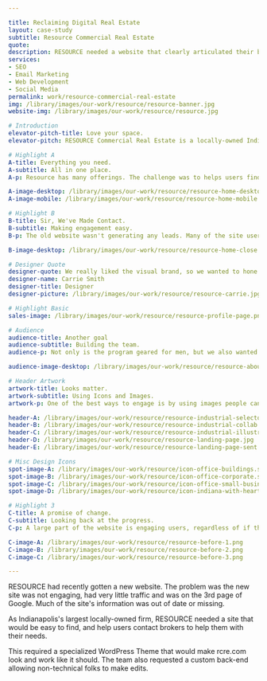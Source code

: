 ```yaml
---

title: Reclaiming Digital Real Estate
layout: case-study
subtitle: Resource Commercial Real Estate
quote: 
description: RESOURCE needed a website that clearly articulated their brand, reached their users and converted leads. Skymouse built a custom Wordpress theme, developed a content strategy and oversaw design of the new site. Organic traffic increased by 30%. 
services:
- SEO
- Email Marketing
- Web Development
- Social Media
permalink: work/resource-commercial-real-estate
img: /library/images/our-work/resource/resource-banner.jpg
website-img: /library/images/our-work/resource/resource.jpg

# Introduction
elevator-pitch-title: Love your space.
elevator-pitch: RESOURCE Commercial Real Estate is a locally-owned Indianapolis firm helping businesses find, sell or manage commercial real estate.

# Highlight A
A-title: Everything you need.
A-subtitle: All in one place.
A-p: Resource has many offerings. The challenge was to helps users find what they need and do it with ease. After multiple iterations, we landed on a layout that worked.

A-image-desktop: /library/images/our-work/resource/resource-home-desktop.png
A-image-mobile: /library/images/our-work/resource/resource-home-mobile.png

# Highlight B
B-title: Sir, We've Made Contact.
B-subtitle: Making engagement easy.
B-p: The old website wasn't generating any leads. Many of the site users are in a rush and don't want to bother with contact forms. By incorporating an online chat service known as Drift, we were able to go from no leads to 9 qualified leads a month.

B-image-desktop: /library/images/our-work/resource/resource-home-close.png

# Designer Quote
designer-quote: We really liked the visual brand, so we wanted to hone it and not reinvent the wheel. It was a fun challege to use those design tools in a new and creative way.
designer-name: Carrie Smith
designer-title: Designer
designer-picture: /library/images/our-work/resource/resource-carrie.jpg

# Highlight Basic
sales-image: /library/images/our-work/resource/resource-profile-page.png

# Audience
audience-title: Another goal
audience-subtitle: Building the team.
audience-p: Not only is the program geared for men, but we also wanted to target parishes as a whole, getting priests and parish leaders on board so they could transform their community.

audience-image-desktop: /library/images/our-work/resource/resource-about-careers.png

# Header Artwork
artwork-title: Looks matter.
artwork-subtitle: Using Icons and Images.
artwork-p: One of the best ways to engage is by using images people can understand. We worked with designer Carrie Smith to design some fun, simple designs that supported the copy and the RESOURCE brand.

header-A: /library/images/our-work/resource/resource-industrial-selector.png
header-B: /library/images/our-work/resource/resource-industrial-collab.png
header-C: /library/images/our-work/resource/resource-industrial-illustration.png
header-D: /library/images/our-work/resource/resource-landing-page.jpg
header-E: /library/images/our-work/resource/resource-landing-page-sent.jpg

# Misc Design Icons
spot-image-A: /library/images/our-work/resource/icon-office-buildings.svg
spot-image-B: /library/images/our-work/resource/icon-office-corporate.svg
spot-image-C: /library/images/our-work/resource/icon-office-small-business.svg
spot-image-D: /library/images/our-work/resource/icon-indiana-with-heart.svg

# Highlight 3
C-title: A promise of change.
C-subtitle: Looking back at the progress.
C-p: A large part of the website is engaging users, regardless of if they decide to register immediately or just keep an eye on the program. We helped the RESOURCE team capture emails effectly and leverage groups so that their marketing follow-up campaigns would get in front of the right people.

C-image-A: /library/images/our-work/resource/resource-before-1.png
C-image-B: /library/images/our-work/resource/resource-before-2.png
C-image-C: /library/images/our-work/resource/resource-before-3.png

---
```


RESOURCE had recently gotten a new website. The problem was the new site was not engaging, had very little traffic and was on the 3rd page of Google. Much of the site's information was out of date or missing.

As Indianapolis's largest locally-owned firm, RESOURCE needed a site that would be easy to find, and help users contact brokers to help them with their needs.

This required a specialized WordPress Theme that would make rcre.com look and work like it should. The team also requested a custom back-end allowing non-technical folks to make edits.
